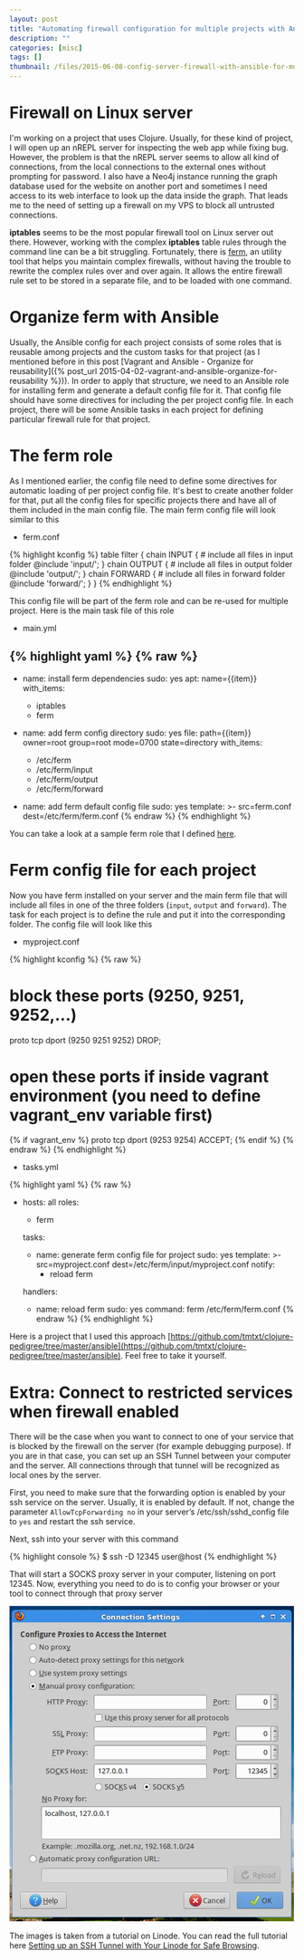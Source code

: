 ```yaml
---
layout: post
title: "Automating firewall configuration for multiple projects with Ansible"
description: ""
categories: [misc]
tags: []
thumbnail: /files/2015-06-08-config-server-firewall-with-ansible-for-multiple-projects-iptables-ferm/firefox.png
---
```



# Firewall on Linux server

I'm working on a project that uses Clojure. Usually, for these kind of project,
I will open up an nREPL server for inspecting the web app while fixing bug.
However, the problem is that the nREPL server seems to allow all kind of
connections, from the local connections to the external ones without prompting
for password. I also have a Neo4j instance running the graph database used for
the website on another port and sometimes I need access to its web interface to
look up the data inside the graph. That leads me to the need of setting up a
firewall on my VPS to block all untrusted connections.

**iptables** seems to be the most popular firewall tool on Linux server out
there. However, working with the complex **iptables** table rules through the
command line can be a bit struggling. Fortunately, there is
[ferm](http://ferm.foo-projects.org/), an utility tool that helps you maintain
complex firewalls, without having the trouble to rewrite the complex rules over
and over again. It allows the entire firewall rule set to be stored in a
separate file, and to be loaded with one command.

# Organize ferm with Ansible

Usually, the Ansible config for each project consists of some roles that is
reusable among projects and the custom tasks for that project (as I mentioned
before in this post [Vagrant and Ansible - Organize for reusability]({% post_url 2015-04-02-vagrant-and-ansible-organize-for-reusability %})).
In order to apply that structure, we need to an Ansible role for installing ferm
and generate a default config file for it. That config file should have some
directives for including the per project config file. In each project, there
will be some Ansible tasks in each project for defining particular firewall rule
for that project.

<!-- more -->

# The ferm role

As I mentioned earlier, the config file need to define some directives for automatic
loading of per project config file. It's best to create another folder for that,
put all the config files for specific projects there and have all of them
included in the main config file. The main ferm config file will look similar to
this

- ferm.conf

{% highlight kconfig %}
table filter {
    chain INPUT {
        # include all files in input folder
        @include 'input/';
    }
    chain OUTPUT {
        # include all files in output folder
        @include 'output/';
    }
    chain FORWARD {
         # include all files in forward folder
         @include 'forward/';
    }
}
{% endhighlight %}

This config file will be part of the ferm role and can be re-used for multiple
project. Here is the main task file of this role

- main.yml

{% highlight yaml %}
{% raw %}
---
- name: install ferm dependencies
  sudo: yes
  apt: name={{item}}
  with_items:
    - iptables
    - ferm

- name: add ferm config directory
  sudo: yes
  file: path={{item}} owner=root group=root mode=0700 state=directory
  with_items:
    - /etc/ferm
    - /etc/ferm/input
    - /etc/ferm/output
    - /etc/ferm/forward

- name: add ferm default config file
  sudo: yes
  template: >-
    src=ferm.conf
    dest=/etc/ferm/ferm.conf
{% endraw %}
{% endhighlight %}

You can take a look at a sample ferm role that I defined
[here](https://github.com/tmtxt/ansible-roles/tree/master/ferm).

# Ferm config file for each project

Now you have ferm installed on your server and the main ferm file that will
include all files in one of the three folders (`input`, `output` and `forward`).
The task for each project is to define the rule and put it into the
corresponding folder. The config file will look like this

- myproject.conf

{% highlight kconfig %}
{% raw %}
# block these ports (9250, 9251, 9252,...)
proto tcp dport (9250 9251 9252) DROP;

# open these ports if inside vagrant environment (you need to define vagrant_env variable first)
{% if vagrant_env %}
proto tcp dport (9253 9254) ACCEPT;
{% endif %}
{% endraw %}
{% endhighlight %}

- tasks.yml

{% highlight yaml %}
{% raw %}
- hosts: all
  roles:
    - ferm

  tasks:
    - name: generate ferm config file for project
      sudo: yes
      template: >-
        src=myproject.conf
        dest=/etc/ferm/input/myproject.conf
      notify:
        - reload ferm

  handlers:
    - name: reload ferm
      sudo: yes
      command: ferm /etc/ferm/ferm.conf
{% endraw %}
{% endhighlight %}

Here is a project that I used this approach
[https://github.com/tmtxt/clojure-pedigree/tree/master/ansible](https://github.com/tmtxt/clojure-pedigree/tree/master/ansible).
Feel free to take it yourself.

# Extra: Connect to restricted services when firewall enabled

There will be the case when you want to connect to one of your service that is
blocked by the firewall on the server (for example debugging purpose). If you
are in that case, you can set up an SSH Tunnel between your computer and the
server. All connections through that tunnel will be recognized as local ones by
the server.

First, you need to make sure that the forwarding option is enabled by your ssh
service on the server. Usually, it is enabled by default. If not, change the
parameter `AllowTcpForwarding no` in your server’s /etc/ssh/sshd_config file to
`yes` and restart the ssh service.

Next, ssh into your server with this command

{% highlight console %}
$ ssh -D 12345 user@host
{% endhighlight %}

That will start a SOCKS proxy server in your computer, listening on port 12345. Now,
everything you need to do is to config your browser or your tool to connect
through that proxy server

![Alt Text](/files/2015-06-08-config-server-firewall-with-ansible-for-multiple-projects-iptables-ferm/firefox.png)

The images is taken from a tutorial on Linode. You can read the full tutorial
here [Setting up an SSH Tunnel with Your Linode for Safe Browsing](https://www.linode.com/docs/networking/ssh/setting-up-an-ssh-tunnel-with-your-linode-for-safe-browsing).
